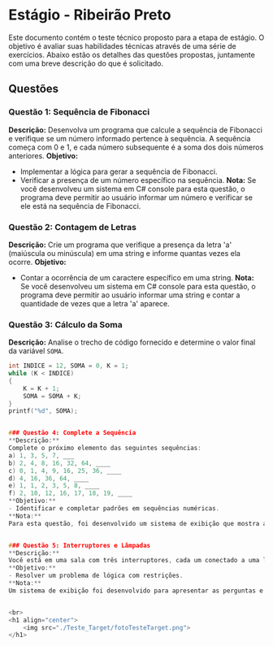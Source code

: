 # Estágio - Ribeirão Preto

Este documento contém o teste técnico proposto para a etapa de estágio. O objetivo é avaliar suas habilidades técnicas através de uma série de exercícios. Abaixo estão os detalhes das questões propostas, juntamente com uma breve descrição do que é solicitado.

## Questões


### Questão 1: Sequência de Fibonacci
**Descrição:**
Desenvolva um programa que calcule a sequência de Fibonacci e verifique se um número informado pertence à sequência. A sequência começa com 0 e 1, e cada número subsequente é a soma dos dois números anteriores.
**Objetivo:**
- Implementar a lógica para gerar a sequência de Fibonacci.
- Verificar a presença de um número específico na sequência.
**Nota:**
Se você desenvolveu um sistema em C# console para esta questão, o programa deve permitir ao usuário informar um número e verificar se ele está na sequência de Fibonacci.


### Questão 2: Contagem de Letras
**Descrição:**
Crie um programa que verifique a presença da letra 'a' (maiúscula ou minúscula) em uma string e informe quantas vezes ela ocorre.
**Objetivo:**
- Contar a ocorrência de um caractere específico em uma string.
**Nota:**
Se você desenvolveu um sistema em C# console para esta questão, o programa deve permitir ao usuário informar uma string e contar a quantidade de vezes que a letra 'a' aparece.


### Questão 3: Cálculo da Soma
**Descrição:**
Analise o trecho de código fornecido e determine o valor final da variável `SOMA`.
```c
int INDICE = 12, SOMA = 0, K = 1;
while (K < INDICE)
{
    K = K + 1;
    SOMA = SOMA + K;
}
printf("%d", SOMA);


### Questão 4: Complete a Sequência
**Descrição:**
Complete o próximo elemento das seguintes sequências:
a) 1, 3, 5, 7, ___
b) 2, 4, 8, 16, 32, 64, ____
c) 0, 1, 4, 9, 16, 25, 36, ____
d) 4, 16, 36, 64, ____
e) 1, 1, 2, 3, 5, 8, ____
f) 2, 10, 12, 16, 17, 18, 19, ____
**Objetivo:**
- Identificar e completar padrões em sequências numéricas.
**Nota:**
Para esta questão, foi desenvolvido um sistema de exibição que mostra as perguntas e respostas correspondentes. O sistema permite que o usuário visualize e interaja com os padrões das sequências numéricas, facilitando a compreensão e verificação das respostas.


### Questão 5: Interruptores e Lâmpadas
**Descrição:**
Você está em uma sala com três interruptores, cada um conectado a uma lâmpada em salas diferentes. Descubra qual interruptor controla qual lâmpada usando apenas duas idas até as salas das lâmpadas.
**Objetivo:**
- Resolver um problema de lógica com restrições.
**Nota:**
Um sistema de exibição foi desenvolvido para apresentar as perguntas e soluções relacionadas a este problema. O sistema permite que o usuário visualize a lógica para determinar qual interruptor controla cada lâmpada com base em uma abordagem prática e lógica.


<br>
<h1 align="center">
    <img src="./Teste_Target/fotoTesteTarget.png">
</h1>
